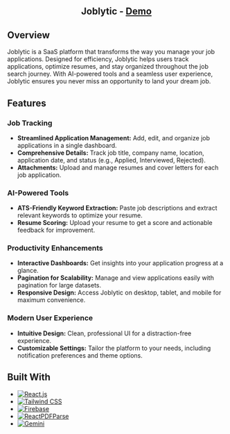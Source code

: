 <div align="center"><h2>Joblytic - <a href="https://joblytics-374b5.web.app/">Demo</a></h2></div>

## Overview

Joblytic is a SaaS platform that transforms the way you manage your job applications. Designed for efficiency, Joblytic helps users track applications, optimize resumes, and stay organized throughout the job search journey. With AI-powered tools and a seamless user experience, Joblytic ensures you never miss an opportunity to land your dream job.

## Features

### Job Tracking

- **Streamlined Application Management:** Add, edit, and organize job applications in a single dashboard.
- **Comprehensive Details:** Track job title, company name, location, application date, and status (e.g., Applied, Interviewed, Rejected).
- **Attachments:** Upload and manage resumes and cover letters for each job application.

### AI-Powered Tools

- **ATS-Friendly Keyword Extraction:** Paste job descriptions and extract relevant keywords to optimize your resume.
- **Resume Scoring:** Upload your resume to get a score and actionable feedback for improvement.

### Productivity Enhancements

- **Interactive Dashboards:** Get insights into your application progress at a glance.
- **Pagination for Scalability:** Manage and view applications easily with pagination for large datasets.
- **Responsive Design:** Access Joblytic on desktop, tablet, and mobile for maximum convenience.

### Modern User Experience

- **Intuitive Design:** Clean, professional UI for a distraction-free experience.
- **Customizable Settings:** Tailor the platform to your needs, including notification preferences and theme options.

## Built With

- [![React.js][React.js]][React-url]
- [![Tailwind CSS][Tailwind]][Tailwind-url]
- [![Firebase][Firebase]][Firebase-url]
- [![ReactPDFParse][ReactPDFParse]][ReactPDFParse-url]
- [![Gemini][Gemini]][Gemini-url]

<!-- MARKDOWN LINKS & IMAGES -->

[React.js]: https://img.shields.io/badge/React-20232A?style=for-the-badge&logo=react&logoColor=61DAFB
[React-url]: https://reactjs.org/
[Tailwind]: https://img.shields.io/badge/Tailwind_CSS-38B2AC?style=for-the-badge&logo=tailwind-css&logoColor=white
[Tailwind-url]: https://tailwindcss.com/
[Firebase]: https://img.shields.io/badge/Firebase-FFCA28?style=for-the-badge&logo=firebase&logoColor=black
[Firebase-url]: https://firebase.google.com/
[ReactPDFParse]: https://img.shields.io/badge/ReactPDFParse-6E4C13?style=for-the-badge&logo=pdf&logoColor=white
[ReactPDFParse-url]: https://www.npmjs.com/package/react-pdf-parse
[Gemini]: https://img.shields.io/badge/Gemini-9C27B0?style=for-the-badge&logo=gemini&logoColor=white
[Gemini-url]: https://www.gemini.com/
